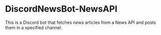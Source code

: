 # DiscordNewsBot-NewsAPI
This is a Discord bot that fetches news articles from a News API and posts them in a specified channel.

